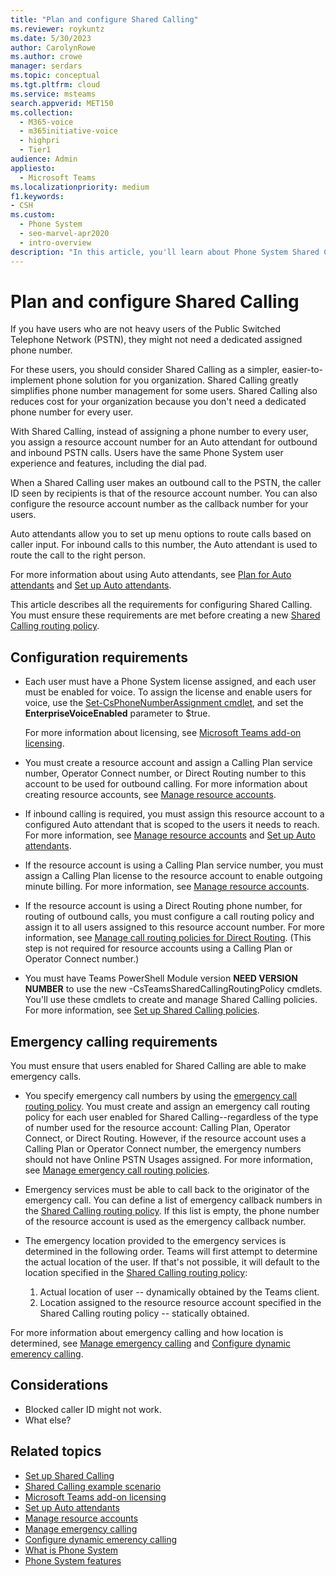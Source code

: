 ```yaml
---
title: "Plan and configure Shared Calling"
ms.reviewer: roykuntz
ms.date: 5/30/2023
author: CarolynRowe
ms.author: crowe
manager: serdars
ms.topic: conceptual
ms.tgt.pltfrm: cloud
ms.service: msteams
search.appverid: MET150
ms.collection: 
  - M365-voice
  - m365initiative-voice
  - highpri
  - Tier1
audience: Admin
appliesto: 
  - Microsoft Teams
ms.localizationpriority: medium
f1.keywords:
- CSH
ms.custom: 
  - Phone System
  - seo-marvel-apr2020
  - intro-overview
description: "In this article, you'll learn about Phone System Shared Calling."
---
```


# Plan and configure Shared Calling

If you have users who are not heavy users of the Public Switched Telephone Network (PSTN), they might not need a dedicated assigned phone number. 

For these users, you should consider Shared Calling as a simpler, easier-to-implement phone solution for you organization. Shared Calling greatly simplifies phone number management for some users. Shared Calling also reduces cost for your organization because you don't need a dedicated phone number for every user.

With Shared Calling, instead of assigning a phone number to every user, you  assign a resource account number for an Auto attendant for outbound and inbound PSTN calls. Users have the same Phone System user experience and features, including the dial pad.

When a Shared Calling user makes an outbound call to the PSTN, the caller ID seen by recipients is that of the resource account number. You can also configure the resource account number as the callback number for your users.  

Auto attendants allow you to set up menu options to route calls based on caller input. For inbound calls to this number, the Auto attendant is used to route the call to the right person.

For more information about using Auto attendants, see [Plan for Auto attendants](plan-auto-attendant-call-queue.md) and [Set up Auto attendants](create-a-phone-system-auto-attendant.md).

This article describes all the requirements for configuring Shared Calling.  You must ensure these requirements are met before creating a new [Shared Calling routing policy](shared-calling-setup.md).  

## Configuration requirements

- Each user must have a Phone System license assigned, and each user must be enabled for voice. To assign the license and enable users for voice, use the [Set-CsPhoneNumberAssignment cmdlet](/powershell/module/teams/set-csphonenumberassignment?view=teams-ps), and set the **EnterpriseVoiceEnabled** parameter to $true.

  For more information about licensing, see [Microsoft Teams add-on licensing](./teams-add-on-licensing/microsoft-teams-add-on-licensing.md). 

- You must create a resource account and assign a Calling Plan service number, Operator Connect number, or Direct Routing number to this account to be used for outbound calling. For more information about creating resource accounts, see [Manage resource accounts](manage-resource-accounts.md).

- If inbound calling is required, you must assign this resource account to a configured Auto attendant that is scoped to the users it needs to reach. For more information, see [Manage resource accounts](manage-resource-accounts.md) and [Set up Auto attendants](create-a-phone-system-auto-attendant.md).

- If the resource account is using a Calling Plan service number, you must assign a Calling Plan license to the resource account to enable outgoing minute billing. For more information, see [Manage resource accounts](manage-resource-accounts.md).

- If the resource account is using a Direct Routing phone number, for routing of outbound calls, you must configure a call routing policy and assign it to all users assigned to this resource account number. For more information, see [Manage call routing policies for Direct Routing](manage-voice-routing-policies.md). (This step is not required for resource accounts using a Calling Plan or Operator Connect number.)

- You must have Teams PowerShell Module version **NEED VERSION NUMBER**  to use the new -CsTeamsSharedCallingRoutingPolicy cmdlets. You'll use these cmdlets to create and manage Shared Calling policies. For more information, see [Set up Shared Calling policies](shared-calling-setup.md).

## Emergency calling requirements

You must ensure that users enabled for Shared Calling are able to make emergency calls. 

- You specify emergency call numbers by using the [emergency call routing policy](/powershell/module/skype/new-csteamsemergencycallroutingpolicy). You must create and assign an emergency call routing policy for each user enabled for Shared Calling--regardless of the type of number used for the resource account: Calling Plan, Operator Connect, or Direct Routing. However, if the resource account uses a Calling Plan or Operator Connect number, the emergency numbers should not have Online PSTN Usages assigned. For more information, see [Manage emergency call routing policies](manage-emergency-call-routing-policies.md).

- Emergency services must be able to call back to the originator of the emergency call. You can define a list of emergency callback numbers in the [Shared Calling routing policy](shared-calling-setup.md). If this list is empty, the phone number of the resource account is used as the emergency callback number.

- The emergency location provided to the emergency services is determined in the following order. Teams will first attempt to determine the actual location of the user. If that's not possible, it will default to the location specified in the [Shared Calling routing policy](shared-calling-setup.md): 

  1. Actual location of user -- dynamically obtained by the Teams client.
  2. Location assigned to the resource resource account specified in the Shared Calling routing policy -- statically obtained.

For more information about emergency calling and how location is determined, see  [Manage emergency calling](what-are-emergency-locations-addresses-and-call-routing.md#emergency-call-routing) and [Configure dynamic emerency calling](configure-dynamic-emergency-calling.md).

## Considerations

- Blocked caller ID might not work.
- What else?

## Related topics

- [Set up Shared Calling](shared-calling-setup.md)
- [Shared Calling example scenario](shared-calling-scenario.md)
- [Microsoft Teams add-on licensing](./teams-add-on-licensing/microsoft-teams-add-on-licensing.md)
- [Set up Auto attendants](create-a-phone-system-auto-attendant.md)
- [Manage resource accounts](manage-resource-accounts.md)
- [Manage emergency calling](what-are-emergency-locations-addresses-and-call-routing.md)
- [Configure dynamic emerency calling](configure-dynamic-emergency-calling.md)
- [What is Phone System](what-is-phone-system-in-office-365.md)
- [Phone System features](here-s-what-you-get-with-phone-system.md)